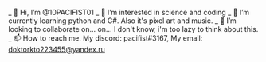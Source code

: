 _ 👋 Hi, I’m @10PACIFIST01
_ 👀 I’m interested in science and coding
_ 🌱 I’m currently learning python and C#. Also it's pixel art and music.
_ 💞️ I’m looking to collaborate on... on... I don't know, i'm too lazy to think about this.
_ 📫 How to reach me. My discord: pacifist#3167, My email: doktorkto223455@yandex.ru
